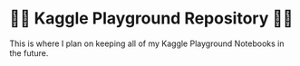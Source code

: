 # <div style='align:center'>🤸‍♀️ Kaggle Playground Repository 🤸‍♀️</div>

This is where I plan on keeping all of my Kaggle Playground Notebooks in the future.
